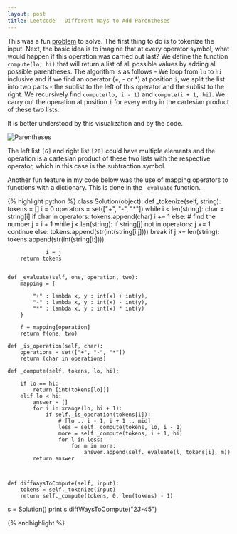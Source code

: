 ```yaml
---
layout: post
title: Leetcode - Different Ways to Add Parentheses
---
```


This was a fun [problem](https://leetcode.com/problems/different-ways-to-add-parentheses/) to solve. The first thing to do is to tokenize the input. Next, the basic idea is to imagine that at every operator symbol,
what would happen if this operation was carried out last? We define the function `compute(lo, hi)` that will 
return a list of all possible values by adding all possible parentheses. The algorithm is as follows - We loop from `lo` to `hi` inclusive
and if we find an operator (+, - or *) at position `i`, we split the list into two parts - the sublist to the left of this operator and the sublist to the right. 
We recursively find `compute(lo, i - 1)` and `compute(i + 1, hi)`. We carry out the 
operation at position `i` for every entry in the cartesian product of these two lists.

It is better understood by this visualization and by the code.

![Parentheses](http://adijo.github.io/assets/leetcode_parens.png)

The left list `[6]` and right list `[20]` could have multiple elements and the operation is a cartesian product of these two lists with the respective operator, which in this case is the subtraction symbol.

Another fun feature in my code below was the use of mapping operators to functions with a dictionary. This is done in the `_evaluate` function. 

{% highlight python %}
class Solution(object):
    def _tokenize(self, string):
        tokens = []
        i = 0
        operators = set(["+", "-", "*"])
        while i < len(string):
            char = string[i]
            if char in operators:
                tokens.append(char)
                i += 1
            else:
                # find the number
                j = i + 1
                while j < len(string):
                    if string[j] not in operators:
                        j += 1
                        continue
                    else:
                        tokens.append(str(int(string[i:j])))
                        break
                if j >= len(string):
                    tokens.append(str(int(string[i:])))

                i = j        
        return tokens


    def _evaluate(self, one, operation, two):
        mapping = {

            "+" : lambda x, y : int(x) + int(y),
            "-" : lambda x, y : int(x) - int(y),
            "*" : lambda x, y : int(x) * int(y)
        }

        f = mapping[operation]
        return f(one, two)

    def _is_operation(self, char):
        operations = set(["+", "-", "*"])
        return (char in operations)

    def _compute(self, tokens, lo, hi):
        
        if lo == hi:
            return [int(tokens[lo])]
        elif lo < hi:
            answer = []
            for i in xrange(lo, hi + 1):
                if self._is_operation(tokens[i]):
                    # [lo .. i - 1, i + 1 .. mid]
                    less = self._compute(tokens, lo, i - 1)
                    more = self._compute(tokens, i + 1, hi)
                    for l in less:
                        for m in more:
                            answer.append(self._evaluate(l, tokens[i], m))
            return answer



    def diffWaysToCompute(self, input):
        tokens = self._tokenize(input)
        return self._compute(tokens, 0, len(tokens) - 1)

s = Solution()
print s.diffWaysToCompute("2*3-4*5")


{% endhighlight %}